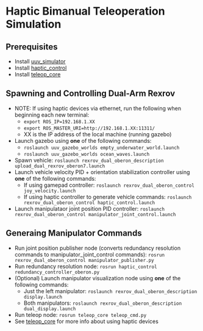 # Haptic Bimanual Teleoperation Simulation

## Prerequisites
- Install [uuv_simulator](https://uuvsimulator.github.io/installation/)
- Install [haptic_control](https://github.com/stevens-armlab/haptic_control)
- Install [teleop_core](https://github.com/stevens-armlab/teleop_core)

## Spawning and Controlling Dual-Arm Rexrov
- NOTE: If using haptic devices via ethernet, run the following when beginning each new terminal:
  - `export ROS_IP=192.168.1.XX`
  - `export ROS_MASTER_URI=http://192.168.1.XX:11311/`
  - XX is the IP address of the local machine (running gazebo)
- Launch gazebo using **one** of the following commands:
  - `roslaunch uuv_gazebo_worlds empty_underwater_world.launch`
  - `roslaunch uuv_gazebo_worlds ocean_waves.launch`
- Spawn vehicle: `roslaunch rexrov_dual_oberon_description upload_dual_rexrov_oberon7.launch`
- Launch vehicle velocity PID + orientation stabilization controller using **one** of the following commands:
  - If using gamepad controller: `roslaunch rexrov_dual_oberon_control joy_velocity.launch`
  - If using haptic controller to generate vehicle commands: `roslaunch rexrov_dual_oberon_control haptic_control.launch`
- Launch manipulataor joint position PID controller: `roslaunch rexrov_dual_oberon_control manipulator_joint_control.launch`

## Generaing Manipulator Commands
- Run joint position publisher node (converts redundancy resolution commands to manipulator_joint_control commands): `rosrun rexrov_dual_oberon_control manipulator_publisher.py`
- Run redundancy resolution node: `rosrun haptic_control redundancy_controller_oberon.py `
- (Optional) Launch manipulator visualization node using **one** of the following commands:
  - Just the left manipulator: `roslaunch rexrov_dual_oberon_description display.launch`
  - Both manipulators: `roslaunch rexrov_dual_oberon_description dual_display.launch`
- Run teleop node: `rosrun teleop_core teleop_cmd.py`
- See [teleop_core](https://github.com/stevens-armlab/teleop_core) for more info about using haptic devices

